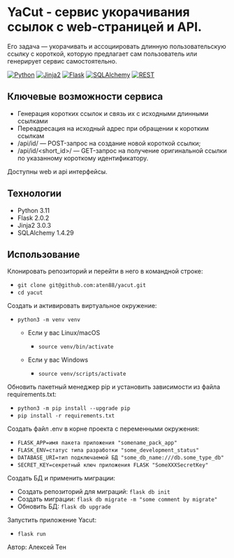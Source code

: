 # YaCut - сервис укорачивания ссылок с web-страницей и API.
Его задача — укорачивать и ассоциировать длинную пользовательскую ссылку с короткой, которую предлагает сам пользователь или генерирует сервис самостоятельно.

[![Python](https://img.shields.io/badge/-Python-464646?style=flat&logo=Python&logoColor=ffffff&color=043A6B)](https://www.python.org/)
[![Jinja2](https://img.shields.io/badge/-Jinja2-464646?style=flat&logo=Jinja&logoColor=ffffff&color=043A6B)](https://www.postgresql.org/)
[![Flask](https://img.shields.io/badge/-Flask-464646?style=flat&logo=Flask&logoColor=ffffff&color=043A6B)](https://www.djangoproject.com/)
[![SQLAlchemy](https://img.shields.io/badge/-SQLAlchemy-464646?style=flat&logo=SQLAlchemy&logoColor=ffffff&color=043A6B)](https://www.postgresql.org/)
[![REST](https://img.shields.io/badge/-REST-464646?style=flat&logo=REST&logoColor=ffffff&color=043A6B)](https://www.django-rest-framework.org/)


## Ключевые возможности сервиса
- Генерация коротких ссылок и связь их с исходными длинными ссылками
- Переадресация на исходный адрес при обращении к коротким ссылкам
- /api/id/ — POST-запрос на создание новой короткой ссылки;
- /api/id/<short_id>/ — GET-запрос на получение оригинальной ссылки по указанному короткому идентификатору.

Доступны web и api интерфейсы.

## Технологии
- Python 3.11
- Flask 2.0.2
- Jinja2 3.0.3
- SQLAlchemy 1.4.29

## Использование
Клонировать репозиторий и перейти в него в командной строке:
- `git clone git@github.com:aten88/yacut.git`
- `cd yacut`

Cоздать и активировать виртуальное окружение:
- `python3 -m venv venv`
    - Если у вас Linux/macOS
        - `source venv/bin/activate`

    - Если у вас Windows
        - `source venv/scripts/activate`

Обновить пакетный менеджер pip и установить зависимости из файла requirements.txt:
- `python3 -m pip install --upgrade pip`
- `pip install -r requirements.txt`

Создать файл .env в корне проекта с переменными окружения:
- `FLASK_APP=имя пакета приложения "somename_pack_app"`
- `FLASK_ENV=статус типа разработки "some_development_status"`
- `DATABASE_URI=тип подключаемой БД "some_db_name:///db.some_type_db"`
- `SECRET_KEY=секретный ключ приложения FLASK "SomeXXXSecretKey"`

Создать БД и применить миграции:
- Создать репозиторий для миграций: `flask db init`
- Создать миграции:  `flask db migrate -m "some comment by migrate"`
- Обновить БД: `flask db upgrade`

Запустить приложение Yacut:
- `flask run`

Автор: Алексей Тен
